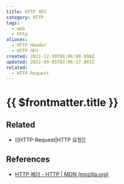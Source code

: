 ```yaml
---
title: HTTP 헤더
category: HTTP
tags:
  - web
  - http
aliases:
  - HTTP Header
  - HTTP 헤더
created: 2021-12-30T04:06:00.000Z
updated: 2022-09-05T03:06:17.881Z
related:
  - HTTP-Request
---
```


# {{ $frontmatter.title }}

## Related

- [[HTTP-Request|HTTP 요청]]

## References

- [HTTP 헤더 - HTTP | MDN (mozilla.org)](https://developer.mozilla.org/ko/docs/Web/HTTP/Headers)

